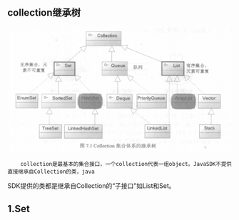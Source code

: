 ## collection继承树

![](/assets/import.png)

        collection是最基本的集合接口，一个collection代表一组object。JavaSDK不提供直接继承自Collection的类，java

SDK提供的类都是继承自Collection的“子接口”如List和Set。



## 1.Set



